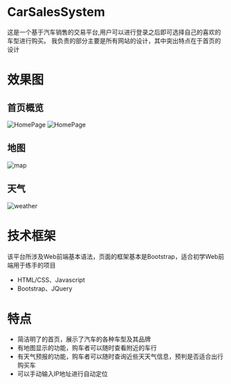 # CarSalesSystem
这是一个基于汽车销售的交易平台,用户可以进行登录之后即可选择自己的喜欢的车型进行购买。
我负责的部分主要是所有网站的设计，其中突出特点在于首页的设计

# 效果图
## 首页概览
![HomePage](http://pdi3m4use.bkt.clouddn.com/CarSystem1.png)
![HomePage](http://pdi3m4use.bkt.clouddn.com/CarSystem2.png)
## 地图
![map](http://pdi3m4use.bkt.clouddn.com/CarSystemmap.png)
## 天气
![weather](http://pdi3m4use.bkt.clouddn.com/CarSystemWeather.png)
# 技术框架
该平台所涉及Web前端基本语法，页面的框架基本是Bootstrap，适合初学Web前端用于练手的项目
* HTML/CSS、Javascript
* Bootstrap、JQuery
# 特点
* 简洁明了的首页，展示了汽车的各种车型及其品牌
* 有地图显示的功能，购车者可以随时查看附近的车行
* 有天气预报的功能，购车者可以随时查询近些天天气信息，预判是否适合出行购买车
* 可以手动输入IP地址进行自动定位

